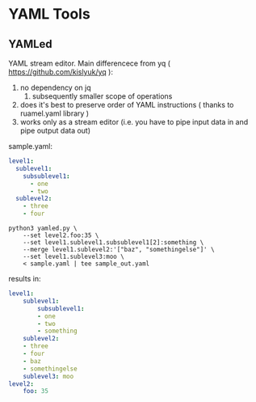 # YAML Tools

## YAMLed

YAML stream editor. Main differencece from yq ( https://github.com/kislyuk/yq ):

1. no dependency on jq
   1. subsequently smaller scope of operations
2. does it's best to preserve order of YAML instructions ( thanks to ruamel.yaml library )
3. works only as a stream editor (i.e. you have to pipe input data in and pipe output data out)

sample.yaml:

```yaml
level1:
  sublevel1:
    subsublevel1:
      - one
      - two
  sublevel2:
    - three
    - four
```

```shell
python3 yamled.py \
    --set level2.foo:35 \
    --set level1.sublevel1.subsublevel1[2]:something \
    --merge level1.sublevel2:'["baz", "somethingelse"]' \
    --set level1.sublevel3:moo \
    < sample.yaml | tee sample_out.yaml
```

results in:

```yaml
level1:
    sublevel1:
        subsublevel1:
        - one
        - two
        - something
    sublevel2:
    - three
    - four
    - baz
    - somethingelse
    sublevel3: moo
level2:
    foo: 35
```